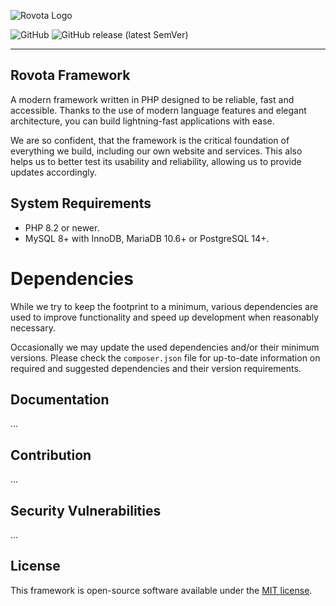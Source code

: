 ![Rovota Logo](https://cdn.rovota.com/branding/rovota/main/64x64.png)

![GitHub](https://img.shields.io/github/license/Rovota/Framework?style=flat-square)
![GitHub release (latest SemVer)](https://img.shields.io/github/v/release/Rovota/Framework?sort=semver&style=flat-square)

---

## Rovota Framework

A modern framework written in PHP designed to be reliable, fast and accessible. Thanks to the use of modern language features and elegant architecture, you can build lightning-fast applications with ease.

We are so confident, that the framework is the critical foundation of everything we build, including our own website and services. This also helps us to better test its usability and reliability, allowing us to provide updates accordingly.

## System Requirements

* PHP 8.2 or newer.
* MySQL 8+ with InnoDB, MariaDB 10.6+ or PostgreSQL 14+.

# Dependencies

While we try to keep the footprint to a minimum, various dependencies are used to improve functionality and speed up development when reasonably necessary.

Occasionally we may update the used dependencies and/or their minimum versions. Please check the `composer.json` file for up-to-date information on required and suggested dependencies and their version requirements.

## Documentation

...

## Contribution

...

## Security Vulnerabilities

...

## License

This framework is open-source software available under the [MIT license](https://github.com/Rovota/Framework/blob/main/LICENSE).